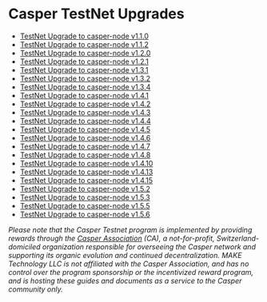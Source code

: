 # Casper TestNet Upgrades

- [TestNet Upgrade to casper-node v1.1.0](upgrade-1_1_0.md)
- [TestNet Upgrade to casper-node v1.1.2](upgrade-1_1_2.md)
- [TestNet Upgrade to casper-node v1.2.0](upgrade-1_2_0.md)
- [TestNet Upgrade to casper-node v1.2.1](upgrade-1_2_1.md)
- [TestNet Upgrade to casper-node v1.3.1](upgrade-1_3_1.md)
- [TestNet Upgrade to casper-node v1.3.2](upgrade-1_3_2.md)
- [TestNet Upgrade to casper-node v1.3.4](upgrade-1_3_4.md)
- [TestNet Upgrade to casper-node v1.4.1](upgrade-1_4_1.md)
- [TestNet Upgrade to casper-node v1.4.2](upgrade-1_4_2.md)
- [TestNet Upgrade to casper-node v1.4.3](upgrade-1_4_3.md)
- [TestNet Upgrade to casper-node v1.4.4](upgrade-1_4_4.md)
- [TestNet Upgrade to casper-node v1.4.5](upgrade-1_4_5.md)
- [TestNet Upgrade to casper-node v1.4.6](upgrade-1_4_6.md)
- [TestNet Upgrade to casper-node v1.4.7](upgrade-1_4_7.md)
- [TestNet Upgrade to casper-node v1.4.8](upgrade-1_4_8.md)
- [TestNet Upgrade to casper-node v1.4.10](upgrade-1_4_10.md)
- [TestNet Upgrade to casper-node v1.4.13](upgrade-1_4_13.md)
- [TestNet Upgrade to casper-node v1.4.15](upgrade-1_4_15.md)
- [TestNet Upgrade to casper-node v1.5.2](upgrade-1_5_2.md)
- [TestNet Upgrade to casper-node v1.5.3](upgrade-1_5_3.md)
- [TestNet Upgrade to casper-node v1.5.5](upgrade-1_5_5.md)
- [TestNet Upgrade to casper-node v1.5.6](upgrade-1_5_6.md)


_Please note that the Casper Testnet program is implemented by providing rewards
through the [Casper Association](https://casper.network) (CA), a not-for-profit, Switzerland-domiciled organization
responsible for overseeing the Casper network and supporting its organic evolution and continued decentralization.
MAKE Technology LLC is not affiliated with the Casper Association, and has no control over the program sponsorship or the incentivized
reward program, and is hosting these guides and documents as a service to the Casper community only._



